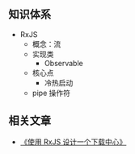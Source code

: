 ## 知识体系

- RxJS
  - 概念：流
  - 实现类
    - Observable
  - 核心点
    - 冷热启动
  - pipe 操作符

## 相关文章

- [《使用 RxJS 设计一个下载中心》](./下载中心功能设计实现.md)